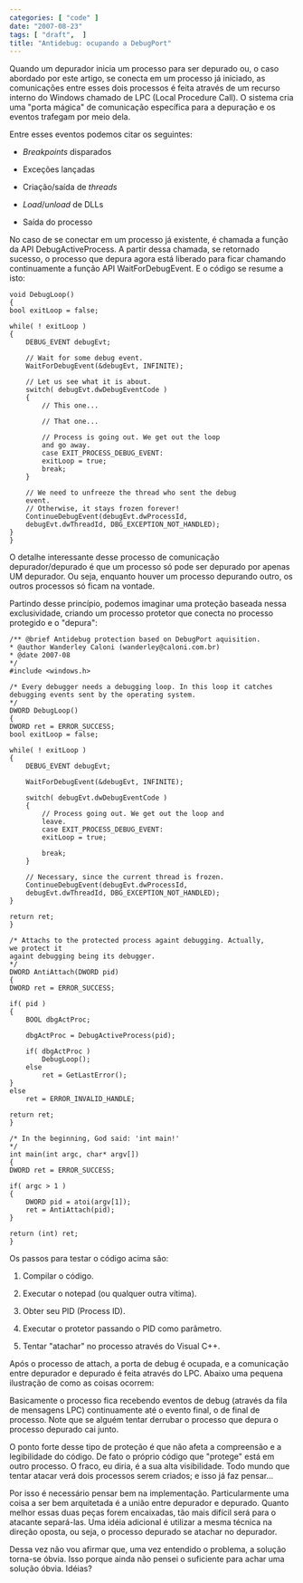 ```yaml
---
categories: [ "code" ]
date: "2007-08-23"
tags: [ "draft",  ]
title: "Antidebug: ocupando a DebugPort"
---
```

Quando um depurador inicia um processo para ser depurado ou, o caso
abordado por este artigo, se conecta em um processo já iniciado,
as comunicações entre esses dois processos é feita através de um
recurso interno do Windows chamado de LPC (Local Procedure Call). O
sistema cria uma "porta mágica" de comunicação específica para a
depuração e os eventos trafegam por meio dela.

Entre esses eventos podemos citar os seguintes:

    
  * _Breakpoints_ disparados

    
  * Exceções lançadas

    
  * Criação/saída de _threads_

    
  * _Load_/_unload_ de DLLs

    
  * Saída do processo

No caso de se conectar em um processo já existente, é chamada a função
da API DebugActiveProcess. A partir dessa chamada, se retornado sucesso, o
processo que depura agora está liberado para ficar chamando continuamente
a função API WaitForDebugEvent. E o código se resume a isto:

    void DebugLoop()
    {
	bool exitLoop = false;
    
	while( ! exitLoop )
	{
		DEBUG_EVENT debugEvt;
    
		// Wait for some debug event.
		WaitForDebugEvent(&debugEvt, INFINITE);
    
		// Let us see what it is about.
		switch( debugEvt.dwDebugEventCode )
		{
			// This one...
    
			// That one...
    
			// Process is going out. We get out the loop
			and go away.
			case EXIT_PROCESS_DEBUG_EVENT:
			exitLoop = true;
			break;
		}
    
		// We need to unfreeze the thread who sent the debug
		event.
		// Otherwise, it stays frozen forever!
		ContinueDebugEvent(debugEvt.dwProcessId,
		debugEvt.dwThreadId, DBG_EXCEPTION_NOT_HANDLED);
	}
    } 
    

O detalhe interessante desse processo de comunicação depurador/depurado
é que um processo só pode ser depurado por apenas UM depurador. Ou
seja, enquanto houver um processo depurando outro, os outros processos
só ficam na vontade.

Partindo desse princípio, podemos imaginar uma proteção baseada nessa
exclusividade, criando um processo protetor que conecta no processo
protegido e o "depura":

    /** @brief Antidebug protection based on DebugPort aquisition.
    * @author Wanderley Caloni (wanderley@caloni.com.br)
    * @date 2007-08
    */
    #include <windows.h>
    
    /* Every debugger needs a debugging loop. In this loop it catches
    debugging events sent by the operating system.
    */
    DWORD DebugLoop()
    {
	DWORD ret = ERROR_SUCCESS;
	bool exitLoop = false;
    
	while( ! exitLoop )
	{
		DEBUG_EVENT debugEvt;
    
		WaitForDebugEvent(&debugEvt, INFINITE);
    
		switch( debugEvt.dwDebugEventCode )
		{
			// Process going out. We get out the loop and
			leave.
			case EXIT_PROCESS_DEBUG_EVENT:
			exitLoop = true;
    
			break;
		}
    
		// Necessary, since the current thread is frozen.
		ContinueDebugEvent(debugEvt.dwProcessId,
		debugEvt.dwThreadId, DBG_EXCEPTION_NOT_HANDLED);
	}
    
	return ret;
    }
    
    /* Attachs to the protected process againt debugging. Actually,
    we protect it
    againt debugging being its debugger.
    */
    DWORD AntiAttach(DWORD pid)
    {
	DWORD ret = ERROR_SUCCESS;
    
	if( pid )
	{
		BOOL dbgActProc;
    
		dbgActProc = DebugActiveProcess(pid);
    
		if( dbgActProc )
			DebugLoop();
		else
			ret = GetLastError();
	}
	else
		ret = ERROR_INVALID_HANDLE;
    
	return ret;
    }
    
    /* In the beginning, God said: 'int main!'
    */
    int main(int argc, char* argv[])
    {
	DWORD ret = ERROR_SUCCESS;
    
	if( argc > 1 )
	{
		DWORD pid = atoi(argv[1]);
		ret = AntiAttach(pid);
	}
    
	return (int) ret;
    } 
    

Os passos para testar o código acima são:

    
  1. Compilar o código.

    
  2. Executar o notepad (ou qualquer outra vítima).

    
  3. Obter seu PID (Process ID).

    
  4. Executar o protetor passando o PID como parâmetro.

    
  5. Tentar "atachar" no processo através do Visual C++.

Após o processo de attach, a porta de debug é ocupada, e a comunicação
entre depurador e depurado é feita através do LPC. Abaixo uma pequena
ilustração de como as coisas ocorrem:

Basicamente o processo fica recebendo eventos de debug (através da
fila de mensagens LPC) continuamente até o evento final, o de final de
processo. Note que se alguém tentar derrubar o processo que depura o
processo depurado cai junto.

O ponto forte desse tipo de proteção é que não afeta a compreensão e
a legibilidade do código. De fato o próprio código que "protege" está
em outro processo. O fraco, eu diria, é a sua alta visibilidade. Todo
mundo que tentar atacar verá dois processos serem criados; e isso já
faz pensar...

Por isso é necessário pensar bem na implementação. Particularmente uma
coisa a ser bem arquitetada é a união entre depurador e depurado. Quanto
melhor essas duas peças forem encaixadas, tão mais difícil será para o
atacante separá-las. Uma idéia adicional é utilizar a mesma técnica na
direção oposta, ou seja, o processo depurado se atachar no depurador.

Dessa vez não vou afirmar que, uma vez entendido o problema, a solução
torna-se óbvia. Isso porque ainda não pensei o suficiente para achar
uma solução óbvia. Idéias?
